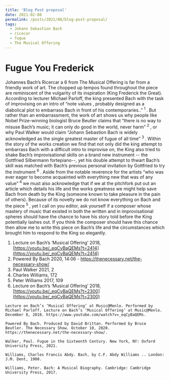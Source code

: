 ```yaml
---
title: 'Blog Post proposal'
date: 2021-02-08
permalink: /posts/2021/08/blog-post-proposal/
tags:
  - Johann Sebastion Bach 
  - ricecar
  - fugue
  - The Musical Offering
---
```


# Fugue You Frederick

Johannes Bach’s Ricercar a 6 from The Musical Offering is far from a friendly work of art. The chopped up tempos found throughout the piece are reminiscent of the vulgarity of its inspiration (King Frederick the Great). According to lecturer Michael Parloff, the king presented Bach with the task of improvising on an intro of “note values , probably designed as a diabolical plot to embarrass Bach in front of his contemporaries..”  <sup> 1 </sup> . But rather than an embarrassment, the work of art shows us why people like Nobel Prize-winning biologist Bruce Beutler claims that “there is no way to misuse Bach’s music; it can only do good in the world, never harm” <sup> 2 </sup>, or why Paul Walker would claim “Johann Sebastion Bach is widely acknowledged as the single greatest master of fugue of all time” <sup> 3 </sup>. Within the story of the works creation we find that not only did the king attempt to embarrass Bach with a difficult intro to improvise on, the King also tried to shake Bach’s improvisational skills on a brand new instrument -- the Gottfried Silbermann fortepiano--, yet his double attempt to thwart Bach’s skill was matched with Bach’s previous personal invitation by Gottfried to try the instrument <sup> 6 </sup>. Aside from the notable reverence for the artists “who was ever eager to become acquainted with everything new that was of any value”<sup> 4 </sup> we must also acknowledge that if we at the pitchfork put out an article which details his life and the works greatness we might help save Bach from death by the King (someone known to take pleasure in the pain of others). Because of its novelty we do not know everything on Bach and the piece <sup> 5 </sup>, yet I call on you editor, ask yourself if a composer whose mastery of music that existed in both the written and in improvisational spheres should have the chance to have his story told before the King potentially lashes out. If you think the composer should have this chance then allow me to write this piece on Bach’s life and the circumstances which brought him to respond to the King so elegantly.

1. Lecture on Bach’s ‘Musical Offering’ 2018, [https://youtu.be/_eqCyBaQEMs?t=2414](https://youtu.be/_eqCyBaQEMs?t=2414)
2. Powered By Bach 2020, 14:06 - [https://thenecessary.net/the-necessary-show/ ](https://thenecessary.net/the-necessary-show/)  
3. Paul Walker 2021, 2
4. Charles Williams, 172
5. Peter Williams 2017, 109
6. Lecture on Bach’s ‘Musical Offering’ 2018, [https://youtu.be/_eqCyBaQEMs?t=2300](https://youtu.be/_eqCyBaQEMs?t=2300)

```
Lecture on Bach’s ‘Musical Offering’ at Music@Menlo. Performed by Michael Parloff. Lecture on Bach’s ‘Musical Offering’ at Music@Menlo. December 8, 2018. https://www.youtube.com/watch?v=_eqCyBaQEMs.

Powered By Bach. Produced by David Brittan. Performed by Bruce Beutler. The Necessary Show. October 10, 2020. https://thenecessary.net/the-necessary-show/.

Walker, Paul. Fugue in the Sixteenth Century. New York, NY: Oxford University Press, 2021.

Williams, Charles Francis Abdy. Bach, by C.F. Abdy Williams .. London: J.M. Dent, 1900.

Williams, Peter. Bach: A Musical Biography. Cambridge: Cambridge University Press, 2017.
```

